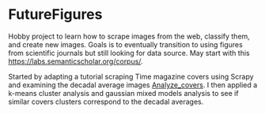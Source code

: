 # FutureFigures
Hobby project to learn how to scrape images from the web, classify them, and create new images. Goals is to eventually transition to using figures from scientific journals but still looking for data source. May start with this https://labs.semanticscholar.org/corpus/.


Started by adapting a tutorial scraping Time magazine covers using Scrapy and examining the decadal average images [Analyze_covers](    Analyze_covers.ipynb). I then applied a k-means cluster analysis and gaussian mixed models analysis to see if similar covers clusters correspond to the decadal averages.
